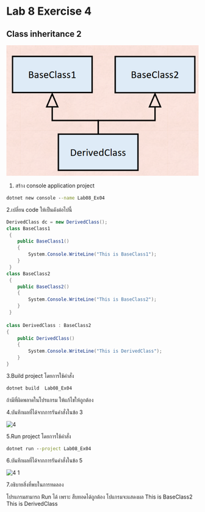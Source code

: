 # Lab 8 Exercise 4

## Class inheritance 2

![alt text](./Pictures/image01.png)

1. สร้าง console application project

```cmd
dotnet new console --name Lab08_Ex04
```

2.เปลี่ยน code ให้เป็นดังต่อไปนี้

```cs
DerivedClass dc = new DerivedClass();
class BaseClass1
 {
    public BaseClass1()
    {
        System.Console.WriteLine("This is BaseClass1");
    }
 }
class BaseClass2
 {
    public BaseClass2()
    {
        System.Console.WriteLine("This is BaseClass2");
    }
 }

class DerivedClass : BaseClass2
{
    public DerivedClass()
    {
        System.Console.WriteLine("This is DerivedClass");
    }
}
```

3.Build project โดยการใช้คำสั่ง

```cmd
dotnet build  Lab08_Ex04
```

ถ้ามีที่ผิดพลาดในโปรแกรม ให้แก้ไขให้ถูกต้อง

4.บันทึกผลที่ได้จากการรันคำสั่งในข้อ 3

![4](https://github.com/Siriratda/03376836-OOP-2566-Lab-08/assets/144195995/9835c3a3-1f13-49a8-9324-14fd2cb6373f)

5.Run project โดยการใช้คำสั่ง

```cmd
dotnet run --project Lab08_Ex04
```

6.บันทึกผลที่ได้จากการรันคำสั่งในข้อ 5

![4 1](https://github.com/Siriratda/03376836-OOP-2566-Lab-08/assets/144195995/41ad2ffc-b743-4841-92a2-34b7acedff86)

7.อธิบายสิ่งที่พบในการทดลอง

โปรแกรมสามารถ Run ได้ เพราะ สืบทอดได้ถูกต้อง
โปแกรมจะแสดงผล
This is BaseClass2
This is DerivedClass

